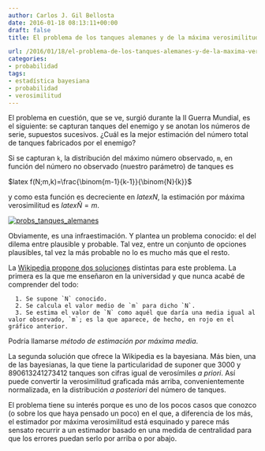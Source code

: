 ```yaml
---
author: Carlos J. Gil Bellosta
date: 2016-01-18 08:13:11+00:00
draft: false
title: El problema de los tanques alemanes y de la máxima verosimilitud esquinada

url: /2016/01/18/el-problema-de-los-tanques-alemanes-y-de-la-maxima-verosimilitud-esquinada/
categories:
- probabilidad
tags:
- estadística bayesiana
- probabilidad
- verosimilitud
---
```


El problema en cuestión, que se ve, surgió durante la II Guerra Mundial, es el siguiente: se capturan tanques del enemigo y se anotan los números de serie, supuestos sucesivos. ¿Cuál es la mejor estimación del número total de tanques fabricados por el enemigo?

Si se capturan `k`, la distribución del máximo número observado, `m`, en función del número no observado (nuestro parámetro) de tanques es


$latex f(N;m,k)=\frac{\binom{m-1}{k-1}}{\binom{N}{k}}$


y como esta función es decreciente en $latex N$, la estimación por máxima verosimilitud es $latex \hat{N} = m$.

[![probs_tanques_alemanes](/wp-uploads/2016/01/probs_tanques_alemanes.png)
](/wp-uploads/2016/01/probs_tanques_alemanes.png)

Obviamente, es una infraestimación. Y plantea un problema conocido: el del dilema entre plausible y probable. Tal vez, entre un conjunto de opciones plausibles, tal vez la más probable no lo es mucho más que el resto.

La [Wikipedia propone dos soluciones](https://en.wikipedia.org/wiki/German_tank_problem) distintas para este problema. La primera es la que me enseñaron en la universidad y que nunca acabé de comprender del todo:



	  1. Se supone `N` conocido.
	  2. Se calcula el valor medio de `m` para dicho `N`.
	  3. Se estima el valor de `N` como aquél que daría una media igual al valor observado, `m`; es la que aparece, de hecho, en rojo en el gráfico anterior.

Podría llamarse _método de estimación por máxima media_.

La segunda solución que ofrece la Wikipedia es la bayesiana. Más bien, una de las bayesianas, la que tiene la particularidad de suponer que 3000 y 890613241273412 tanques son cifras igual de verosímiles _a priori_. Así puede convertir la verosimilitud graficada más arriba, convenientemente normalizada, en la distribución _a posteriori_ del número de tanques.

El problema tiene su interés porque es uno de los pocos casos que conozco (o sobre los que haya pensado un poco) en el que, a diferencia de los más, el estimador por máxima verosimilitud está esquinado y parece más sensato recurrir a un estimador basado en una medida de centralidad para que los errores puedan serlo por arriba o por abajo.
